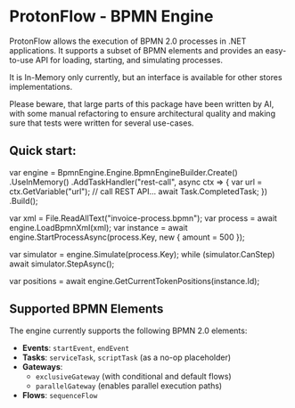 # ProtonFlow - BPMN Engine 

ProtonFlow allows the execution of BPMN 2.0 processes in .NET applications. It supports a subset of BPMN elements and provides an easy-to-use API for loading, starting, and simulating processes.

It is In-Memory only currently, but an interface is available for other stores implementations.

Please beware, that large parts of this package have been written by AI, with some manual refactoring to ensure architectural quality and making sure that tests were written for several use-cases.

## Quick start:

var engine = BpmnEngine.Engine.BpmnEngineBuilder.Create()
    .UseInMemory()
    .AddTaskHandler("rest-call", async ctx => {
        var url = ctx.GetVariable<string>("url");
        // call REST API...
        await Task.CompletedTask;
    })
    .Build();

var xml = File.ReadAllText("invoice-process.bpmn");
var process = await engine.LoadBpmnXml(xml);
var instance = await engine.StartProcessAsync(process.Key, new { amount = 500 });

var simulator = engine.Simulate(process.Key);
while (simulator.CanStep)
    await simulator.StepAsync();

var positions = await engine.GetCurrentTokenPositions(instance.Id);

## Supported BPMN Elements

The engine currently supports the following BPMN 2.0 elements:

- **Events**: `startEvent`, `endEvent`
- **Tasks**: `serviceTask`, `scriptTask` (as a no-op placeholder)
- **Gateways**: 
  - `exclusiveGateway` (with conditional and default flows)
  - `parallelGateway` (enables parallel execution paths)
- **Flows**: `sequenceFlow`